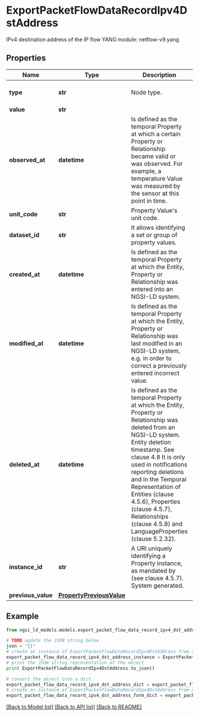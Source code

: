 # ExportPacketFlowDataRecordIpv4DstAddress

IPv4 destination address of the IP flow  YANG module: netflow-v9.yang 

## Properties

Name | Type | Description | Notes
------------ | ------------- | ------------- | -------------
**type** | **str** | Node type.  | [optional] [default to 'Property']
**value** | **str** |  | 
**observed_at** | **datetime** | Is defined as the temporal Property at which a certain Property or Relationship became valid or was observed. For example, a temperature Value was measured by the sensor at this point in time.  | [optional] 
**unit_code** | **str** | Property Value&#39;s unit code.  | [optional] 
**dataset_id** | **str** | It allows identifying a set or group of property values.  | [optional] 
**created_at** | **datetime** | Is defined as the temporal Property at which the Entity, Property or Relationship was entered into an NGSI-LD system.  | [optional] [readonly] 
**modified_at** | **datetime** | Is defined as the temporal Property at which the Entity, Property or Relationship was last modified in an NGSI-LD system, e.g. in order to correct a previously entered incorrect value.  | [optional] [readonly] 
**deleted_at** | **datetime** | Is defined as the temporal Property at which the Entity, Property or Relationship was deleted from an NGSI-LD system.  Entity deletion timestamp. See clause 4.8 It is only used in notifications reporting deletions and in the Temporal Representation of Entities (clause 4.5.6), Properties (clause 4.5.7), Relationships (clause 4.5.8) and LanguageProperties (clause 5.2.32).  | [optional] [readonly] 
**instance_id** | **str** | A URI uniquely identifying a Property instance, as mandated by (see clause 4.5.7). System generated.  | [optional] [readonly] 
**previous_value** | [**PropertyPreviousValue**](PropertyPreviousValue.md) |  | [optional] 

## Example

```python
from ngsi_ld_models.models.export_packet_flow_data_record_ipv4_dst_address import ExportPacketFlowDataRecordIpv4DstAddress

# TODO update the JSON string below
json = "{}"
# create an instance of ExportPacketFlowDataRecordIpv4DstAddress from a JSON string
export_packet_flow_data_record_ipv4_dst_address_instance = ExportPacketFlowDataRecordIpv4DstAddress.from_json(json)
# print the JSON string representation of the object
print ExportPacketFlowDataRecordIpv4DstAddress.to_json()

# convert the object into a dict
export_packet_flow_data_record_ipv4_dst_address_dict = export_packet_flow_data_record_ipv4_dst_address_instance.to_dict()
# create an instance of ExportPacketFlowDataRecordIpv4DstAddress from a dict
export_packet_flow_data_record_ipv4_dst_address_form_dict = export_packet_flow_data_record_ipv4_dst_address.from_dict(export_packet_flow_data_record_ipv4_dst_address_dict)
```
[[Back to Model list]](../README.md#documentation-for-models) [[Back to API list]](../README.md#documentation-for-api-endpoints) [[Back to README]](../README.md)


